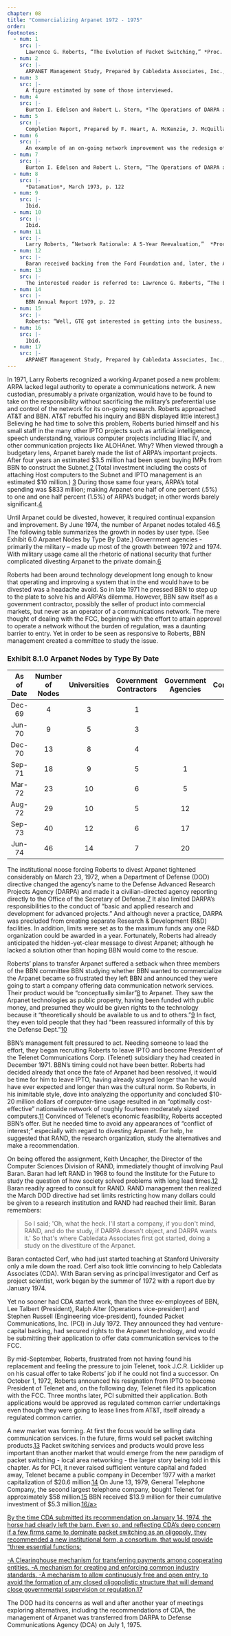 ```yaml
---
chapter: 08
title: "Commercializing Arpanet 1972 - 1975"
order: 
footnotes:
  - num: 1 
    src: |-
      Lawrence G. Roberts, “The Evolution of Packet Switching,” *Proc. of the IEEE*, Vol. 66, No. 11, Nov. 1978, p.1310
  - num: 2 
    src: |-
      ARPANET Management Study, Prepared by Cabledata Associates, Inc., Jan. 14, 1974
  - num: 3
    src: |-
      A figure estimated by some of those interviewed.
  - num: 4
    src: |- 
      Burton I. Edelson and Robert L. Stern, *The Operations of DARPA and its Utility as a Model for a Civilian ARPA*, The John Hopkins Foreign Policy Institute, Nov. 1989
  - num: 5
    src: |- 
      Completion Report, Prepared by F. Heart, A. McKenzie, J. McQuillan and D. Walden of Bolt Beranek and Newman, Inc., January 4, 1978, p. III-91
  - num: 6
    src: |-  
      An example of an on-going network improvement was the redesign of the flow control mechanism in 1972. Baran report, p. 9
  - num: 7
    src: |- 
      Burton I. Edelson and Robert L. Stern, “The Operations of DARPA and its Utility as a Model for a Civilian ARPA,” The John Hopkins Foreign Policy Institute, Nov. 1989, p.6
  - num: 8
    src: |- 
      *Datamation*, March 1973, p. 122
  - num: 9
    src: |- 
      Ibid.
  - num: 10
    src: |- 
      Ibid.
  - num: 11
    src: |-  
      Larry Roberts, “Network Rationale: A 5-Year Reevaluation,”  *Proceedings of COMPCON*, 1973, pp. 3-5 His analysis also showed that communication costs as a percentage of computer costs would stabilize at eight percent.
  - num: 12
    src: |- 
      Baran received backing from the Ford Foundation and, later, the Arthur D. Vining Foundation.
  - num: 13
    src: |- 
      The interested reader is referred to: Lawrence G. Roberts, “The Evolution of Packet Switching,” *Proc. of the IEEE*, Vol. 66, No. 11, Nov. 1978, p.1307-1312 and Marvin A. Sirbu and Laurence E. Zwimpfer, “Standards Setting for Computer Communications: The Case of X.25,” *IEEE Communications Magazine*, Vol. 23, No. 3, March 1985, PP. 35-45.
  - num: 14
    src: |-  
      BBN Annual Report 1979, p. 22
  - num: 15
    src: |- 
      Roberts: “Well, GTE got interested in getting into the business, and so they came after us and they told us that they had learned their lesson with several other companies they had bought and they would never do it again.  They'd let us do our own thing and everything would be fine.  That lasted for one year and then after that the management changed every few months and they kept on trying to figure out how to position it within their organization”
  - num: 16
    src: |- 
      Ibid.
  - num: 17
    src: |-
      ARPANET Management Study, Prepared by Cabledata Associates, Inc., Jan. 14, 1974, pp. iv
---
```


In 1971, Larry Roberts recognized a working Arpanet posed a new problem: ARPA lacked legal authority to operate a communications network. A new custodian, presumably a private organization, would have to be found to take on the responsibility without sacrificing the military’s preferential use and control of the network for its on-going research. Roberts approached AT&T and BBN. AT&T rebuffed his inquiry and BBN displayed little interest.<a name="fnloc1" href="#fn1">1</a> Believing he had time to solve this problem, Roberts buried himself and his small staff in the many other IPTO projects such as artificial intelligence, speech understanding, various computer projects including Illiac IV, and other communication projects like ALOHAnet. Why? When viewed through a budgetary lens, Arpanet barely made the list of ARPA’s important projects. After four years an estimated $3.5 million had been spent buying IMPs from BBN to construct the Subnet.<a name="fnloc2" href="#fn2">2</a> (Total investment including the costs of attaching Host computers to the Subnet and IPTO management is an estimated $10 million.) <a name="fnloc3" href="#fn3">3</a> During those same four years, ARPA’s total spending was $833 million; making Arpanet one half of one percent (.5%) to one and one half percent (1.5%) of ARPA’s budget; in other words barely significant.<a name="fnloc4" href="#fn4">4</a>

Until Arpanet could be divested, however, it required continual expansion and improvement. By June 1974, the number of Arpanet nodes totaled 46.<a name="fnloc5" href="#fn5">5</a> The following table summarizes the growth in nodes by user type. (See Exhibit 6.0 Arpanet Nodes by Type By Date.) Government agencies - primarily the military – made up most of the growth between 1972 and 1974. With military usage came all the rhetoric of national security that further complicated divesting Arpanet to the private domain.<a name="fnloc6" href="#fn6">6</a>

Roberts had been around technology development long enough to know that operating and improving a system that in the end would have to be divested was a headache avoid. So in late 1971 he pressed BBN to step up to the plate to solve his and ARPA’s dilemma. However, BBN saw itself as a government contractor, possibly the seller of product into commercial markets, but never as an operator of a communications network. The mere thought of dealing with the FCC, beginning with the effort to attain approval to operate a network without the burden of regulation, was a daunting barrier to entry. Yet in order to be seen as responsive to Roberts, BBN management created a committee to study the issue.

### Exhibit 8.1.0 Arpanet Nodes by Type By Date

**As of Date**|**Number of Nodes**|**Universities**|**Government Contractors**|**Government Agencies**|**Companies**
:-----:|:-----:|:-----:|:-----:|:-----:|:-----:
Dec-69|4|3|1| | 
Jun-70|9|5|3| |1
Dec-70|13|8|4| |1
Sep-71|18|9|5|1|3
Mar-72|23|10|6|5|2
Aug-72|29|10|5|12|2
Sep-73|40|12|6|17|5
Jun-74|46|14|7|20|5

The institutional noose forcing Roberts to divest Arpanet tightened considerably on March 23, 1972, when a Department of Defense (DOD) directive changed the agency’s name to the Defense Advanced Research Projects Agency (DARPA) and made it a civilian-directed agency reporting directly to the Office of the Secretary of Defense.<a name="fnloc7" href="#fn7">7</a> It also limited DARPA’s responsibilities to the conduct of ”basic and applied research and development for advanced projects.” And although never a practice, DARPA was precluded from creating separate Research & Development (R&D) facilities. In addition, limits were set as to the maximum funds any one R&D organization could be awarded in a year. Fortunately, Roberts had already anticipated the hidden-yet-clear message to divest Arpanet; although he lacked a solution other than hoping BBN would come to the rescue.

Roberts’ plans to transfer Arpanet suffered a setback when three members of the BBN committee BBN studying whether BBN wanted to commercialize the Arpanet became so frustrated they left BBN and announced they were going to start a company offering data communication network services. Their product would be “conceptually similar”<a name="fnloc8" href="#fn8">8</a> to Arpanet. They saw the Arpanet technologies as public property, having been funded with public money, and presumed they would be given rights to the technology because it “theoretically should be available to us and to others.”<a name="fnloc9" href="#fn9">9</a> In fact, they even told people that they had “been reassured informally of this by the Defense Dept.”<a name="fnloc10" href="#fn10">10</a>

BBN’s management felt pressured to act. Needing someone to lead the effort, they began recruiting Roberts to leave IPTO and become President of the Telenet Communications Corp. (Telenet) subsidiary they had created in December 1971. BBN’s timing could not have been better. Roberts had decided already that once the fate of Arpanet had been resolved, it would be time for him to leave IPTO, having already stayed longer than he would have ever expected and longer than was the cultural norm. So Roberts, in his inimitable style, dove into analyzing the opportunity and concluded $10-20 million dollars of computer-time usage resulted in an “optimally cost-effective” nationwide network of roughly fourteen moderately sized computers.<a name="fnloc11" href="#fn11">11</a> Convinced of Telenet’s economic feasibility, Roberts accepted BBN’s offer. But he needed time to avoid any appearances of “conflict of interest;” especially with regard to divesting Arpanet. For help, he suggested that RAND, the research organization, study the alternatives and make a recommendation.

On being offered the assignment, Keith Uncapher, the Director of the Computer Sciences Division of RAND, immediately thought of involving Paul Baran. Baran had left RAND in 1968 to found the Institute for the Future to study the question of how society solved problems with long lead times.<a name="fnloc12" href="#fn12">12</a> Baran readily agreed to consult for RAND. RAND management then realized the March DOD directive had set limits restricting how many dollars could be given to a research institution and RAND had reached their limit. Baran remembers:

>So I said; 'Oh, what the heck. I'll start a company, if you don't mind, RAND, and do the study, if DARPA doesn't object, and DARPA wants it.' So that's where Cabledata Associates first got started, doing a study on the divestiture of the Arpanet.

Baran contacted Cerf, who had just started teaching at Stanford University only a mile down the road. Cerf also took little convincing to help Cabledata Associates (CDA). With Baran serving as principal investigator and Cerf as project scientist, work began by the summer of 1972 with a report due by January 1974.

Yet no sooner had CDA started work, than the three ex-employees of BBN, Lee Talbert (President), Ralph Alter (Operations vice-president) and Stephen Russell (Engineering vice-president), founded Packet Communications, Inc. (PCI) in July 1972. They announced they had venture-capital backing, had secured rights to the Arpanet technology, and would be submitting their application to offer data communication services to the FCC.

By mid-September, Roberts, frustrated from not having found his replacement and feeling the pressure to join Telenet, took J.C.R. Licklider up on his casual offer to take Roberts’ job if he could not find a successor. On October 1, 1972, Roberts announced his resignation from IPTO to become President of Telenet and, on the following day, Telenet filed its application with the FCC. Three months later, PCI submitted their application. Both applications would be approved as regulated common carrier undertakings even though they were going to lease lines from AT&T, itself already a regulated common carrier.

A new market was forming. At first the focus would be selling data communication services. In the future, firms would sell packet switching products.<a name="fnloc13" href="#fn13">13</a> Packet switching services and products would prove less important than another market that would emerge from the new paradigm of packet switching - local area networking - the larger story being told in this chapter. As for PCI, it never raised sufficient venture capital and faded away, Telenet became a public company in December 1977 with a market capitalization of $20.6 million.<a name="fnloc14" href="#fn14">14</a> On June 13, 1979, General Telephone Company, the second largest telephone company, bought Telenet for approximately $58 million.<a name="fnloc15" href="#fn15">15</a> BBN received $13.9 million for their cumulative investment of $5.3 million.<a name="fnloc16" href="#fn16">16/a>

By the time CDA submitted its recommendation on January 14, 1974, the horse had clearly left the barn. Even so, and reflecting CDA’s deep concern if a few firms came to dominate packet switching as an oligopoly, they recommended a new institutional form, a consortium, that would provide “three essential functions:

-A Clearinghouse mechanism for transferring payments among cooperating entities.
-A mechanism for creating and enforcing common industry standards.
-A mechanism to allow continuously free and open entry, to avoid the formation of any closed oligopolistic structure that will demand close governmental supervision or regulation.<a name="fnloc17" href="#fn17">17</a>

The DOD had its concerns as well and after another year of meetings exploring alternatives, including the recommendations of CDA, the management of Arpanet was transferred from DARPA to Defense Communications Agency (DCA) on July 1, 1975.
